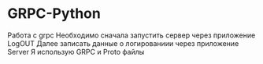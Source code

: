 # GRPC-Python
Работа с grpc
Необходимо сначала запустить сервер через приложение LogOUT
Далее записать данные о логированиии через приложение Server
Я использую GRPC и Proto файлы 
